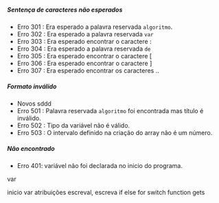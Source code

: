 ##### Sentença de caracteres não esperados

* Erro 301 : Era esperado a palavra reservada ``algoritmo``.
* Erro 302 : Era esperado a palavra reservada ``var``
* Erro 303 : Era esperado encontrar o caractere :
* Erro 304 : Era esperado a palavra reservada ``de``
* Erro 305 : Era esperado encontrar o caractere [
* Erro 306 : Era esperado encontrar o caractere ]
* Erro 307 : Era esperado encontrar os caracteres ..

##### Formato inválido

* Novos sddd
* Erro 501 : Palavra reservada ``algoritmo`` foi encontrada mas título é inválido.
* Erro 502 : Tipo da variável não é válido.
* Erro 503 : O intervalo definido na criação do array não é um número.

##### Não encontrado

* Erro 401: variável não foi declarada no inicio do programa.

var

inicio
  var atribuições
  escreval, escreva
  if
  else
  for
  switch
  function
  gets
